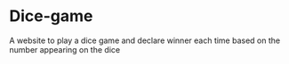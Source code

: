 # Dice-game
A website to play a dice game and declare winner each time based on the number appearing on the dice
